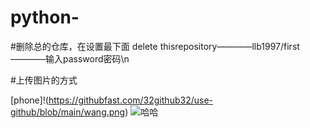 # python-

#删除总的仓库，在设置最下面 delete thisrepository————llb1997/first————输入password密码\n

#上传图片的方式

[phone]!(https://githubfast.com/32github32/use-github/blob/main/wang.png)
![哈哈](https://githubfast.com/32github32/use-github/blob/main/wang.png)
